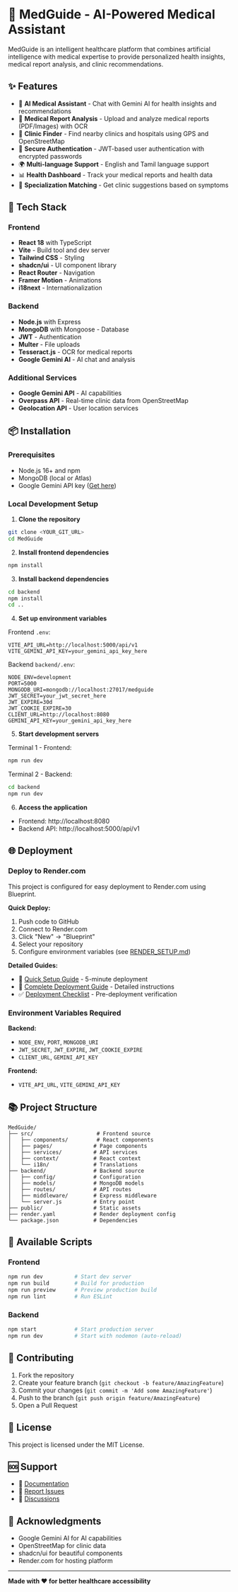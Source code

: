 # 🏥 MedGuide - AI-Powered Medical Assistant

MedGuide is an intelligent healthcare platform that combines artificial intelligence with medical expertise to provide personalized health insights, medical report analysis, and clinic recommendations.

## ✨ Features

- 🤖 **AI Medical Assistant** - Chat with Gemini AI for health insights and recommendations
- 📄 **Medical Report Analysis** - Upload and analyze medical reports (PDF/Images) with OCR
- 🏥 **Clinic Finder** - Find nearby clinics and hospitals using GPS and OpenStreetMap
- 🔐 **Secure Authentication** - JWT-based user authentication with encrypted passwords
- 🌍 **Multi-language Support** - English and Tamil language support
- 📊 **Health Dashboard** - Track your medical reports and health data
- 🎯 **Specialization Matching** - Get clinic suggestions based on symptoms

## 🚀 Tech Stack

### Frontend
- **React 18** with TypeScript
- **Vite** - Build tool and dev server
- **Tailwind CSS** - Styling
- **shadcn/ui** - UI component library
- **React Router** - Navigation
- **Framer Motion** - Animations
- **i18next** - Internationalization

### Backend
- **Node.js** with Express
- **MongoDB** with Mongoose - Database
- **JWT** - Authentication
- **Multer** - File uploads
- **Tesseract.js** - OCR for medical reports
- **Google Gemini AI** - AI chat and analysis

### Additional Services
- **Google Gemini API** - AI capabilities
- **Overpass API** - Real-time clinic data from OpenStreetMap
- **Geolocation API** - User location services

## 📦 Installation

### Prerequisites

- Node.js 16+ and npm
- MongoDB (local or Atlas)
- Google Gemini API key ([Get here](https://makersuite.google.com/app/apikey))

### Local Development Setup

1. **Clone the repository**
```bash
git clone <YOUR_GIT_URL>
cd MedGuide
```

2. **Install frontend dependencies**
```bash
npm install
```

3. **Install backend dependencies**
```bash
cd backend
npm install
cd ..
```

4. **Set up environment variables**

Frontend `.env`:
```env
VITE_API_URL=http://localhost:5000/api/v1
VITE_GEMINI_API_KEY=your_gemini_api_key_here
```

Backend `backend/.env`:
```env
NODE_ENV=development
PORT=5000
MONGODB_URI=mongodb://localhost:27017/medguide
JWT_SECRET=your_jwt_secret_here
JWT_EXPIRE=30d
JWT_COOKIE_EXPIRE=30
CLIENT_URL=http://localhost:8080
GEMINI_API_KEY=your_gemini_api_key_here
```

5. **Start development servers**

Terminal 1 - Frontend:
```bash
npm run dev
```

Terminal 2 - Backend:
```bash
cd backend
npm run dev
```

6. **Access the application**
- Frontend: http://localhost:8080
- Backend API: http://localhost:5000/api/v1

## 🌐 Deployment

### Deploy to Render.com

This project is configured for easy deployment to Render.com using Blueprint.

**Quick Deploy:**
1. Push code to GitHub
2. Connect to Render.com
3. Click "New" → "Blueprint"
4. Select your repository
5. Configure environment variables (see [RENDER_SETUP.md](./RENDER_SETUP.md))

**Detailed Guides:**
- 📘 [Quick Setup Guide](./RENDER_SETUP.md) - 5-minute deployment
- 📗 [Complete Deployment Guide](./DEPLOYMENT.md) - Detailed instructions
- ✅ [Deployment Checklist](./DEPLOYMENT_CHECKLIST.md) - Pre-deployment verification

### Environment Variables Required

**Backend:**
- `NODE_ENV`, `PORT`, `MONGODB_URI`
- `JWT_SECRET`, `JWT_EXPIRE`, `JWT_COOKIE_EXPIRE`
- `CLIENT_URL`, `GEMINI_API_KEY`

**Frontend:**
- `VITE_API_URL`, `VITE_GEMINI_API_KEY`

## 📚 Project Structure

```
MedGuide/
├── src/                    # Frontend source
│   ├── components/         # React components
│   ├── pages/             # Page components
│   ├── services/          # API services
│   ├── context/           # React context
│   └── i18n/              # Translations
├── backend/               # Backend source
│   ├── config/            # Configuration
│   ├── models/            # MongoDB models
│   ├── routes/            # API routes
│   ├── middleware/        # Express middleware
│   └── server.js          # Entry point
├── public/                # Static assets
├── render.yaml            # Render deployment config
└── package.json           # Dependencies
```

## 🔧 Available Scripts

### Frontend
```bash
npm run dev          # Start dev server
npm run build        # Build for production
npm run preview      # Preview production build
npm run lint         # Run ESLint
```

### Backend
```bash
npm start            # Start production server
npm run dev          # Start with nodemon (auto-reload)
```

## 🤝 Contributing

1. Fork the repository
2. Create your feature branch (`git checkout -b feature/AmazingFeature`)
3. Commit your changes (`git commit -m 'Add some AmazingFeature'`)
4. Push to the branch (`git push origin feature/AmazingFeature`)
5. Open a Pull Request

## 📄 License

This project is licensed under the MIT License.

## 🆘 Support

- 📖 [Documentation](./DEPLOYMENT.md)
- 🐛 [Report Issues](https://github.com/your-repo/issues)
- 💬 [Discussions](https://github.com/your-repo/discussions)

## 🙏 Acknowledgments

- Google Gemini AI for AI capabilities
- OpenStreetMap for clinic data
- shadcn/ui for beautiful components
- Render.com for hosting platform

---

**Made with ❤️ for better healthcare accessibility**
